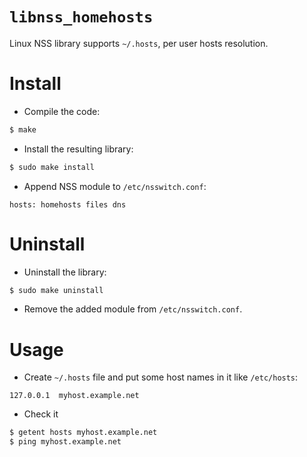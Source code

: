 # `libnss_homehosts`
Linux NSS library supports `~/.hosts`, per user hosts resolution.

# Install
* Compile the code:
```bash
$ make
```
* Install the resulting library:
```bash
$ sudo make install
```
* Append NSS module to `/etc/nsswitch.conf`:
```text
hosts: homehosts files dns
```

# Uninstall
* Uninstall the library:
```bash
$ sudo make uninstall
```
* Remove the added module from `/etc/nsswitch.conf`.

# Usage
* Create `~/.hosts` file and put some host names in it like `/etc/hosts`:
```text
127.0.0.1  myhost.example.net
```
* Check it
```bash
$ getent hosts myhost.example.net
$ ping myhost.example.net
```
